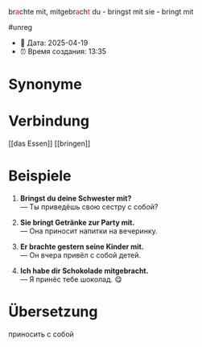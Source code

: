 br<span style="color:red">a</span>chte mit, mitgebr<span style="color:red">a</span>ch<span style="color:red">t</span>
du - bringst mit
sie - bringt mit

#unreg
- 📍 Дата: 2025-04-19
- ⏰ Время создания: 13:35
# Synonyme

# Verbindung 
[[das Essen]]
[[bringen]]

# Beispiele
1. **Bringst du deine Schwester mit?**  
    — Ты приведёшь свою сестру с собой?
    
2. **Sie bringt Getränke zur Party mit.**  
    — Она приносит напитки на вечеринку.
    
3. **Er brachte gestern seine Kinder mit.**  
    — Он вчера привёл с собой детей.
    
4. **Ich habe dir Schokolade mitgebracht.**  
    — Я принёс тебе шоколад. 😋
# Übersetzung
приносить с собой
